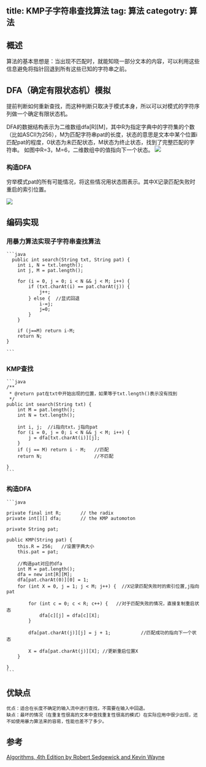 title: KMP子字符串查找算法
tag: 算法
categotry: 算法
---

## 概述
算法的基本思想是：当出现不匹配时，就能知晓一部分文本的内容，可以利用这些信息避免将指针回退到所有这些已知的字符串之前。


## DFA（确定有限状态机）模拟
提前判断如何重新查找，而这种判断只取决于模式本身，所以可以对模式的字符序列做一个确定有限状态机。

DFA的数据结构表示为二维数组dfa[R][M]，其中R为指定字典中的字符集的个数（比如ASCII为256），M为匹配字符串pat的长度，状态的意思是文本中某个位置i匹配pat的程度，0状态为未匹配状态，M状态为终止状态，找到了完整匹配的字符串。
如图中R=3，M=6，二维数组中的值指向下一个状态。
<img src="http://7viip0.com1.z0.glb.clouddn.com/KMP-2015-05-02.jpeg"/>



### 构造DFA
穷举模式pat的所有可能情况，将这些情况用状态图表示。其中X记录匹配失败时重启的索引位置。

<img src="http://7viip0.com1.z0.glb.clouddn.com/KMP--2-2015-05-02.png"/>


## 编码实现

### 用暴力算法实现子字符串查找算法
	```java
	  public int search(String txt, String pat) {
        int i, N = txt.length();
        int j, M = pat.length();

        for (i = 0, j = 0; i < N && j < M; i++) {
            if (txt.charAt(i) == pat.charAt(j)) {
                j++;
            } else {  //显式回退
                i-=j;
                j=0;
            }
        }

        if (j==M) return i-M;
        return N;
    }

	```
	

### KMP查找

	```java
	/**
     * @return pat在txt中开始出现的位置，如果等于txt.length()表示没有找到
     */
    public int search(String txt) {
        int M = pat.length();
        int N = txt.length();

        int i, j;  //i指向txt，j指向pat
        for (i = 0, j = 0; i < N && j < M; i++) {
            j = dfa[txt.charAt(i)][j];
        }
        if (j == M) return i - M;   //匹配
        return N;                   //不匹配

    }
	```

### 构造DFA

	```java
	
	private final int R;       // the radix
    private int[][] dfa;       // the KMP automoton

    private String pat;

    public KMP(String pat) {
        this.R = 256;   //设置字典大小
        this.pat = pat;

        //构造pat对应的dfa
        int M = pat.length();
        dfa = new int[R][M];
        dfa[pat.charAt(0)][0] = 1;
        for (int X = 0, j = 1; j < M; j++) {  //X记录匹配失败时的索引位置,j指向pat

            for (int c = 0; c < R; c++) {   //对于匹配失败的情况，直接复制重启状态
                dfa[c][j] = dfa[c][X];
            }

            dfa[pat.charAt(j)][j] = j + 1;           //匹配成功的指向下一个状态

            X = dfa[pat.charAt(j)][X]; //更新重启位置X
        }

    }
	```


## 优缺点
	优点：适合在长度不确定的输入流中进行查找，不需要在输入中回退。
	缺点：最坏的情况（在重复性很高的文本中查找重复性很高的模式）在实际应用中很少出现，还不如使用暴力算法来的容易，性能也差不了多少。


## 参考

[Algorithms, 4th Edition by Robert Sedgewick and Kevin Wayne](http://algs4.cs.princeton.edu/home/)

